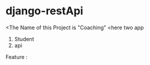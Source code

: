 # django-restApi


<The Name of this Project is  "Coaching"
<here two app 
1.  Student
2.  api

Feature :

